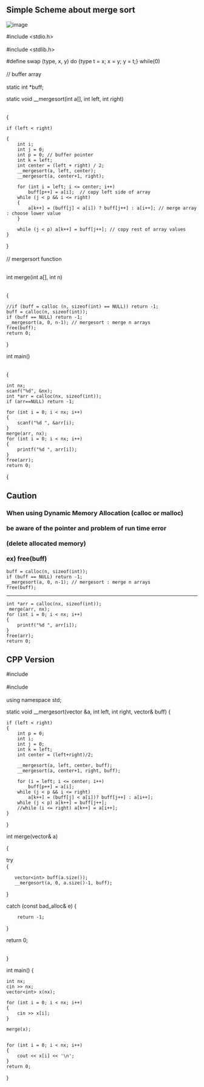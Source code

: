 ## Simple Scheme about merge sort
![image](https://github.com/user-attachments/assets/d187faed-2690-44b6-a595-71be78b17d12)

#include <stdio.h> </br> <br/>
#include <stdlib.h>

#define swap (type, x, y) do {type t = x; x = y; y = t;} while(0) </br> <br/>
// buffer array </br> <br/>
static int *buff;

static void __mergesort(int a[], int left, int right) </br> <br/>

{

    if (left < right)
    
    {
        int i;
        int j = 0;
        int p = 0; // buffer pointer
        int k = left; 
        int center = (left + right) / 2;
        __mergesort(a, left, center); 
        __mergesort(a, center+1, right);
        
        for (int i = left; i <= center; i++)
            buff[p++] = a[i];  // copy left side of array
        while (j < p && i <= right)
        {
            a[k++] = (buff[j] < a[i]) ? buff[j++] : a[i++]; // merge array : choose lower value
        }
        
        while (j < p) a[k++] = buff[j++]; // copy rest of array values
    }
}
</br> <br>
// mergersort function </br> <br/>

int merge(int a[], int n) </br> <br/>

{

    //if (buff = calloc (n, sizeof(int) == NULL)) return -1;
    buff = calloc(n, sizeof(int));
    if (buff == NULL) return -1;
    __mergesort(a, 0, n-1); // mergesort : merge n arrays
    free(buff);
    return 0;
}

int main() </br> <br/>

{

    int nx;
    scanf("%d", &nx);
    int *arr = calloc(nx, sizeof(int));
    if (arr==NULL) return -1;
    
    for (int i = 0; i < nx; i++)
    {
        scanf("%d ", &arr[i);
    }
    merge(arr, nx);
    for (int i = 0; i < nx; i++)
    {
        printf("%d ", arr[i]);
    }
    free(arr);
    return 0;
{

## Caution
### When using Dynamic Memory Allocation (calloc or malloc) </br> <br/> be aware of the pointer and problem of run time error </br> <br/> (delete allocated memory) </br> <br/> ex) free(buff)

    buff = calloc(n, sizeof(int));
    if (buff == NULL) return -1;
    __mergesort(a, 0, n-1); // mergesort : merge n arrays
    free(buff);
--------------------------------------------------------------------------
    int *arr = calloc(nx, sizeof(int));
     merge(arr, nx);
    for (int i = 0; i < nx; i++)
    {
        printf("%d ", arr[i]);
    }
    free(arr);
    return 0;

## CPP Version

#include <iostream> </br> <br/>
#include <vector>  </br> <br>
using namespace std;


static void __mergesort(vector<int> &a, int left, int right, vector<int>& buff)
{

    if (left < right)
    {
        int p = 0;
        int i;
        int j = 0;
        int k = left;
        int center = (left+right)/2;
        
        __mergesort(a, left, center, buff);
        __mergesort(a, center+1, right, buff);
        
        for (i = left; i <= center; i++)
            buff[p++] = a[i];
        while (j < p && i <= right)
            a[k++] = (buff[j] < a[i])? buff[j++] : a[i++];
        while (j < p) a[k++] = buff[j++]; 
        //while (i <= right) a[k++] = a[i++];
    }
}

int merge(vector<int>& a)

{

   try  
   {
   
       vector<int> buff(a.size());
       __mergesort(a, 0, a.size()-1, buff);
       
   }
   
   
   catch (const bad_alloc& e) 
   {
   
        return -1;
   }
   
   return 0; </br> <br/>
   
}

int main()
{

    int nx;
    cin >> nx;
    vector<int> x(nx);
    
    for (int i = 0; i < nx; i++)
    {
        cin >> x[i];
    }
    
    merge(x);
  
    
    for (int i = 0; i < nx; i++)
    {
        cout << x[i] << '\n';
    }
    return 0;
}
